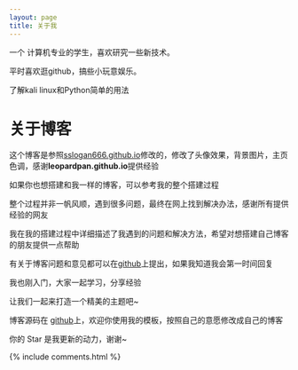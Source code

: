 ```yaml
---
layout: page
title: 关于我 
---
```


一个 计算机专业的学生，喜欢研究一些新技术。

平时喜欢逛github，搞些小玩意娱乐。

了解kali linux和Python简单的用法

# 关于博客

这个博客是参照[sslogan666.github.io](https://github.com/sslogan666/sslogan666.github.io/)修改的，修改了头像效果，背景图片，主页色调，感谢**leopardpan.github.io**提供经验

如果你也想搭建和我一样的博客，可以参考我的整个搭建过程

整个过程并非一帆风顺，遇到很多问题，最终在网上找到解决办法，感谢所有提供经验的网友

我在我的搭建过程中详细描述了我遇到的问题和解决方法，希望对想搭建自己博客的朋友提供一点帮助

有关于博客问题和意见都可以在[github](https://github.com/elijahbai/elijahbai.github.io)上提出，如果我知道我会第一时间回复

我也刚入门，大家一起学习，分享经验

让我们一起来打造一个精美的主题吧~ 

博客源码在 [github](https://github.com/elijahbai/elijahbai.github.io)上，欢迎你使用我的模板，按照自己的意愿修改成自己的博客

你的 Star 是我更新的动力，谢谢~

<p> 

<p> 

<p> 


{% include comments.html %}

